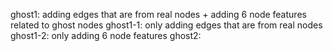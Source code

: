 ghost1: adding edges that are from real nodes + adding 6 node features related to ghost nodes
ghost1-1: only adding edges that are from real nodes
ghost1-2: only adding 6 node features
ghost2: 